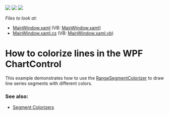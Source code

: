 <!-- default badges list -->
![](https://img.shields.io/endpoint?url=https://codecentral.devexpress.com/api/v1/VersionRange/128568878/21.1.5%2B)
[![](https://img.shields.io/badge/Open_in_DevExpress_Support_Center-FF7200?style=flat-square&logo=DevExpress&logoColor=white)](https://supportcenter.devexpress.com/ticket/details/T227833)
[![](https://img.shields.io/badge/📖_How_to_use_DevExpress_Examples-e9f6fc?style=flat-square)](https://docs.devexpress.com/GeneralInformation/403183)
<!-- default badges end -->
<!-- default file list -->
*Files to look at*:

* [MainWindow.xaml](./CS/WpfApplication1/MainWindow.xaml) (VB: [MainWindow.xaml](./VB/WpfApplication1/MainWindow.xaml))
* [MainWindow.xaml.cs](./CS/WpfApplication1/MainWindow.xaml.cs) (VB: [MainWindow.xaml.vb](./VB/WpfApplication1/MainWindow.xaml.vb))
<!-- default file list end -->

# How to colorize lines in the WPF ChartControl

This example demonstrates how to use the [RangeSegmentColorizer](https://docs.devexpress.com/WPF/DevExpress.Xpf.Charts.RangeSegmentColorizer) to draw line series segments with different colors.

### See also: 

* [Segment Colorizers](https://docs.devexpress.com/WPF/400746/controls-and-libraries/charts-suite/chart-control/appearance-customization/segment-colorizers)
